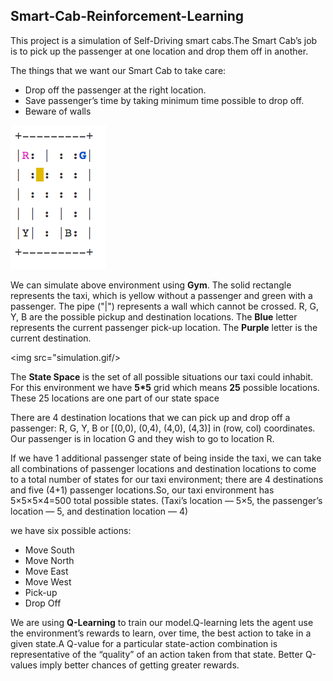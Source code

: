 ## Smart-Cab-Reinforcement-Learning

This project is a simulation of Self-Driving smart cabs.The Smart Cab’s job is to pick up the passenger at one location and drop them off in another. 

The things that we want our Smart Cab to take care:
<ul>
  <li>Drop off the passenger at the right location.</li>
  <li>Save passenger’s time by taking minimum time possible to drop off.</li>
  <li>Beware of walls </li></ul>

<img src="taxi.png"/> 

We can simulate above environment using <strong>Gym</strong>. The solid rectangle represents the taxi, which is yellow without a passenger and green with a passenger. The pipe ("|") represents a wall which cannot be crossed. R, G, Y, B are the possible pickup and destination locations. The <strong>Blue</strong> letter represents the current passenger pick-up location. The <strong>Purple</strong> letter is the current destination.

<img src="simulation.gif/>

The <strong>State Space</strong> is the set of all possible situations our taxi could inhabit. For this environment we have <strong>5*5</strong> grid which means <strong>25</strong> possible locations. These 25 locations are one part of our state space

There are 4 destination locations that we can pick up and drop off a passenger: R, G, Y, B or [(0,0), (0,4), (4,0), (4,3)] in (row, col) coordinates. Our passenger is in location G and they wish to go to location R.

If we have 1 additional passenger state of being inside the taxi, we can take all combinations of passenger locations and destination locations to come to a total number of states for our taxi environment; there are 4 destinations and five (4+1) passenger locations.So, our taxi environment has 5×5×5×4=500 total possible states. (Taxi’s location — 5×5, the passenger’s location — 5, and destination location — 4)

we have six possible actions:
<ul>
  <li> Move South</li>
  <li> Move North</li>
  <li>Move East</li>
  <li>Move West</li>
  <li>Pick-up</li>
  <li>Drop Off</li>
</ul>


We are using <strong>Q-Learning</strong> to train our model.Q-learning lets the agent use the environment’s rewards to learn, over time, the best action to take in a given state.A Q-value for a particular state-action combination is representative of the “quality” of an action taken from that state. Better Q-values imply better chances of getting greater rewards.
